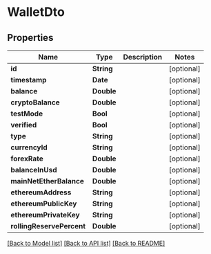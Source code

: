 # WalletDto

## Properties
Name | Type | Description | Notes
------------ | ------------- | ------------- | -------------
**id** | **String** |  | [optional] 
**timestamp** | **Date** |  | [optional] 
**balance** | **Double** |  | [optional] 
**cryptoBalance** | **Double** |  | [optional] 
**testMode** | **Bool** |  | [optional] 
**verified** | **Bool** |  | [optional] 
**type** | **String** |  | [optional] 
**currencyId** | **String** |  | [optional] 
**forexRate** | **Double** |  | [optional] 
**balanceInUsd** | **Double** |  | [optional] 
**mainNetEtherBalance** | **Double** |  | [optional] 
**ethereumAddress** | **String** |  | [optional] 
**ethereumPublicKey** | **String** |  | [optional] 
**ethereumPrivateKey** | **String** |  | [optional] 
**rollingReservePercent** | **Double** |  | [optional] 

[[Back to Model list]](../README.md#documentation-for-models) [[Back to API list]](../README.md#documentation-for-api-endpoints) [[Back to README]](../README.md)


